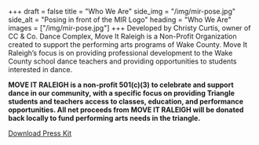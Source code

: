 +++
draft = false
title = "Who We Are"
side_img = "/img/mir-pose.jpg"
side_alt = "Posing in front of the MIR Logo"
heading = "Who We Are"
images = ["/img/mir-pose.jpg"]
+++
Developed by Christy Curtis, owner of CC & Co. Dance Complex, Move It Raleigh is a Non-Profit Organization created to support the performing arts programs of Wake County. Move It Raleigh’s focus is on providing professional development to the Wake County school dance teachers and providing opportunities to students interested in dance.

**MOVE IT RALEIGH is a non-profit 501(c)(3) to celebrate and support dance in our community, with a specific focus on providing Triangle students and teachers access to classes, education, and performance opportunities. All net proceeds from MOVE IT RALEIGH will be donated back locally to fund performing arts needs in the triangle.**

<a href="./What%20Is%20Move%20It%20Raleigh.pdf" class="button button-primary button-large">Download Press Kit</a>
